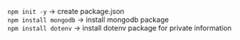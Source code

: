 `npm init -y` -> create package.json <br>
`npm install mongodb` -> install mongodb package <br>
`npm install dotenv` -> install dotenv package for private information
